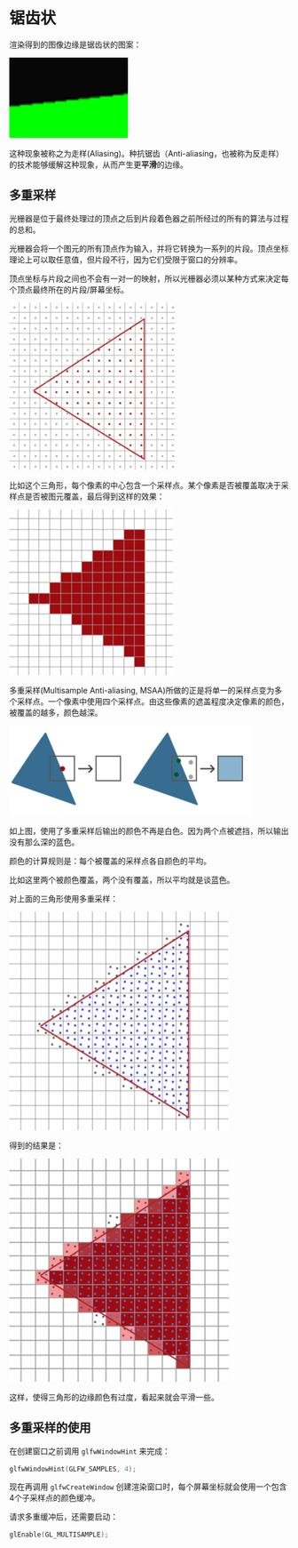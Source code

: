 # 锯齿状

渲染得到的图像边缘是锯齿状的图案：

<img src="pics/11-抗锯齿.assets/image-20230125184654819.png" alt="image-20230125184654819" style="zoom:50%;" />

这种现象被称之为走样(Aliasing)。种抗锯齿（Anti-aliasing，也被称为反走样）的技术能够缓解这种现象，从而产生更**平滑**的边缘。



## 多重采样

光栅器是位于最终处理过的顶点之后到片段着色器之前所经过的所有的算法与过程的总和。

光栅器会将一个图元的所有顶点作为输入，并将它转换为一系列的片段。顶点坐标理论上可以取任意值，但片段不行，因为它们受限于窗口的分辨率。

顶点坐标与片段之间也不会有一对一的映射，所以光栅器必须以某种方式来决定每个顶点最终所在的片段/屏幕坐标。

<img src="pics/11-抗锯齿.assets/image-20230125184904242.png" alt="image-20230125184904242" style="zoom:50%;" />

比如这个三角形，每个像素的中心包含一个采样点。某个像素是否被覆盖取决于采样点是否被图元覆盖，最后得到这样的效果：

<img src="pics/11-抗锯齿.assets/image-20230125185020593.png" alt="image-20230125185020593" style="zoom:50%;" />

多重采样(Multisample Anti-aliasing, MSAA)所做的正是将单一的采样点变为多个采样点。一个像素中使用四个采样点。由这些像素的遮盖程度决定像素的颜色，被覆盖的越多，颜色越深。

<img src="pics/11-抗锯齿.assets/image-20230125185111806.png" alt="image-20230125185111806" style="zoom:50%;" />

如上图，使用了多重采样后输出的颜色不再是白色。因为两个点被遮挡，所以输出没有那么深的蓝色。

颜色的计算规则是：每个被覆盖的采样点各自颜色的平均。

比如这里两个被颜色覆盖，两个没有覆盖，所以平均就是谈蓝色。

对上面的三角形使用多重采样：

<img src="pics/11-抗锯齿.assets/image-20230125185528089.png" alt="image-20230125185528089" style="zoom:50%;" />

得到的结果是：

<img src="pics/11-抗锯齿.assets/image-20230125185550946.png" alt="image-20230125185550946" style="zoom:50%;" />

这样，使得三角形的边缘颜色有过度，看起来就会平滑一些。



## 多重采样的使用

在创建窗口之前调用 `glfwWindowHint` 来完成：

````c++
glfwWindowHint(GLFW_SAMPLES, 4);
````

现在再调用 `glfwCreateWindow` 创建渲染窗口时，每个屏幕坐标就会使用一个包含4个子采样点的颜色缓冲。

请求多重缓冲后，还需要启动：

````c++
glEnable(GL_MULTISAMPLE);
````
